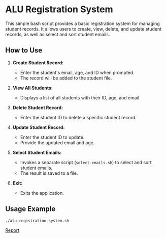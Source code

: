 # ALU Registration System

This simple bash script provides a basic registration system for managing student records. It allows users to create, view, delete, and update student records, as well as select and sort student emails.

## How to Use

1. **Create Student Record:**

   - Enter the student's email, age, and ID when prompted.
   - The record will be added to the student file.

2. **View All Students:**

   - Displays a list of all students with their ID, age, and email.

3. **Delete Student Record:**

   - Enter the student ID to delete a specific student record.

4. **Update Student Record:**

   - Enter the student ID to update.
   - Provide the updated email and age.

5. **Select Student Emails:**

   - Invokes a separate script (`select-emails.sh`) to select and sort student emails.
   - The result is saved to a file.

6. **Exit:**
   - Exits the application.

## Usage Example

```bash
./alu-registration-system.sh
```

[Report](https://docs.google.com/document/d/1i0So911Id4xi4neaQzYwFk8Wcv5uxmHd31DGvAOcLFs/edit?usp=sharing)
